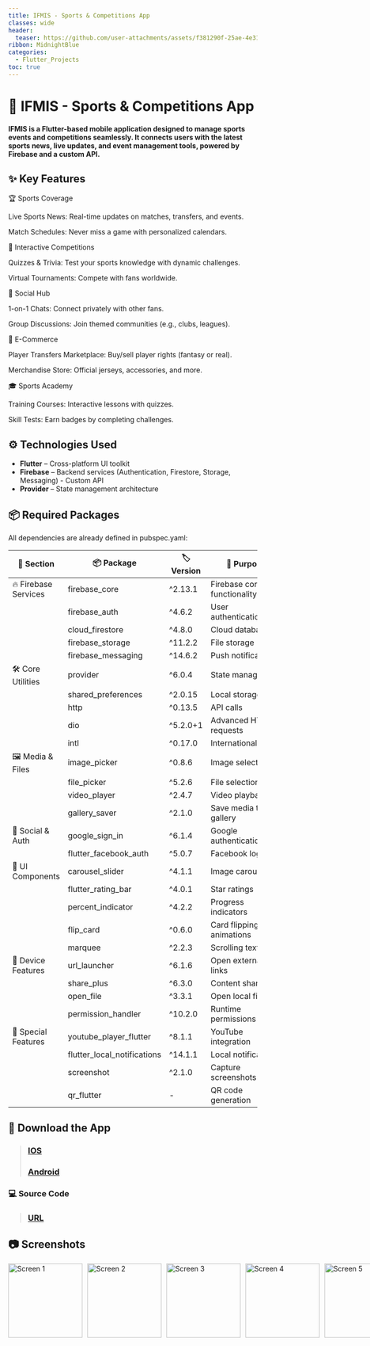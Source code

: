```yaml
---
title: IFMIS - Sports & Competitions App
classes: wide
header:
  teaser: https://github.com/user-attachments/assets/f381290f-25ae-4e31-bb73-bb697993fef8
ribbon: MidnightBlue
categories:
  - Flutter_Projects
toc: true
---
```


# 📱 IFMIS - Sports & Competitions App
#### IFMIS is a Flutter-based mobile application designed to manage sports events and competitions seamlessly. It connects users with the latest sports news, live updates, and event management tools, powered by Firebase and a custom API.

## ✨ Key Features

🏆 Sports Coverage

Live Sports News: Real-time updates on matches, transfers, and events.

Match Schedules: Never miss a game with personalized calendars.

🎯 Interactive Competitions

Quizzes & Trivia: Test your sports knowledge with dynamic challenges.

Virtual Tournaments: Compete with fans worldwide.

💬 Social Hub

1-on-1 Chats: Connect privately with other fans.

Group Discussions: Join themed communities (e.g., clubs, leagues).

🛒 E-Commerce

Player Transfers Marketplace: Buy/sell player rights (fantasy or real).

Merchandise Store: Official jerseys, accessories, and more.

🎓 Sports Academy

Training Courses: Interactive lessons with quizzes.

Skill Tests: Earn badges by completing challenges.

## ⚙️ Technologies Used

- **Flutter** – Cross-platform UI toolkit 
- **Firebase** – Backend services (Authentication, Firestore, Storage, Messaging) - Custom API
- **Provider** – State management architecture

## 📦 Required Packages

All dependencies are already defined in pubspec.yaml:

| 📂 Section             | 📦 Package               | 🏷️ Version | 🎯 Purpose                      |
|------------------------|--------------------------|------------|---------------------------------|
| 🔥 Firebase Services   | firebase_core          | ^2.13.1    | Firebase core functionality     |
|                        | firebase_auth          | ^4.6.2     | User authentication             |
|                        | cloud_firestore        | ^4.8.0     | Cloud database                  |
|                        | firebase_storage       | ^11.2.2    | File storage                     |
|                        | firebase_messaging     | ^14.6.2    | Push notifications              |
| 🛠 Core Utilities      | provider               | ^6.0.4     | State management                |
|                        | shared_preferences     | ^2.0.15    | Local storage                   |
|                        | http                   | ^0.13.5    | API calls                       |
|                        | dio                    | ^5.2.0+1   | Advanced HTTP requests          |
|                        | intl                   | ^0.17.0    | Internationalization            |
| 🖼 Media & Files       | image_picker           | ^0.8.6     | Image selection                 |
|                        | file_picker            | ^5.2.6     | File selection                  |
|                        | video_player           | ^2.4.7     | Video playback                  |
|                        | gallery_saver          | ^2.1.0     | Save media to gallery           |
| 🔗 Social & Auth       | google_sign_in         | ^6.1.4     | Google authentication           |
|                        | flutter_facebook_auth  | ^5.0.7     | Facebook login                  |
| 🎨 UI Components       | carousel_slider        | ^4.1.1     | Image carousels                 |
|                        | flutter_rating_bar     | ^4.0.1     | Star ratings                    |
|                        | percent_indicator      | ^4.2.2     | Progress indicators             |
|                        | flip_card              | ^0.6.0     | Card flipping animations        |
|                        | marquee                | ^2.2.3     | Scrolling text                  |
| 📱 Device Features     | url_launcher           | ^6.1.6     | Open external links             |
|                        | share_plus             | ^6.3.0     | Content sharing                 |
|                        | open_file              | ^3.3.1     | Open local files                |
|                        | permission_handler     | ^10.2.0    | Runtime permissions             |
| 🚀 Special Features    | youtube_player_flutter | ^8.1.1     | YouTube integration             |
|                        | flutter_local_notifications | ^14.1.1 | Local notifications             |
|                        | screenshot             | ^2.1.0     | Capture screenshots             |
|                        | qr_flutter             | -          | QR code generation              |

## 📱 Download the App

> ### [IOS](https://apps.apple.com/us/app/ifmis/id1670802361)
> ### [Android](https://play.google.com/store/apps/details?id=dev.ifmis.news)

### 💻 Source Code
> ### [URL](https://github.com/AbdoOo20/IFMIS)

## 📷 Screenshots

<div style="display: flex; gap: 10px;">
  <img src="https://github.com/user-attachments/assets/41099639-f3a9-4694-90f3-814794e2e32b" alt="Screen 1" width="150" />
  <img src="https://github.com/user-attachments/assets/81bfd7f5-1051-47d2-9126-5f92acfae510" alt="Screen 2" width="150" />
  <img src="https://github.com/user-attachments/assets/214b55ec-37f3-4b8e-a22e-1f77a0ac5fcf" alt="Screen 3" width="150" />
  <img src="https://github.com/user-attachments/assets/bb9346b7-ec7d-4149-b651-223aac0abf18" alt="Screen 4" width="150" />
  <img src="https://github.com/user-attachments/assets/4a484307-9867-4f52-ba92-52c4e1932e14" alt="Screen 5" width="150" />
  <img src="https://github.com/user-attachments/assets/a5018edd-13a7-40d8-869a-e78a0bb09d00" alt="Screen 6" width="150" />
  <img src="https://github.com/user-attachments/assets/314092c2-4673-4d70-9714-67a4a9c63f9b" alt="Screen 7" width="150" />
  <img src="https://github.com/user-attachments/assets/1adc1986-af27-4ed7-a4e6-3abd50e2566b" alt="Screen 8" width="150" />
  <img src="https://github.com/user-attachments/assets/36d988bb-710c-4894-a048-d2e83b771089" alt="Screen 9" width="150" />
  <img src="https://github.com/user-attachments/assets/7db246e2-bf5f-494a-bcd0-cd506d62193f" alt="Screen 10" width="150" />
</div>
